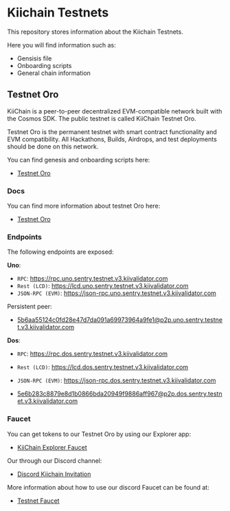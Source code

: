# Kiichain Testnets

This repository stores information about the Kiichain Testnets.

Here you will find information such as:

- Gensisis file
- Onboarding scripts
- General chain information

## Testnet Oro

KiiChain is a peer-to-peer decentralized EVM-compatible network built with the Cosmos SDK. The public testnet is called KiiChain Testnet Oro.

Testnet Oro is the permanent testnet with smart contract functionality and EVM compatibility. All Hackathons, Builds, Airdrops, and test deployments should be done on this network.

You can find genesis and onboarding scripts here:

- [Testnet Oro](./testnet_oro/)

### Docs

You can find more information about testnet Oro here:

- [Testnet Oro](https://docs.kiiglobal.io/docs/build-on-kiichain/testnet-oro)

### Endpoints

The following endpoints are exposed:

**Uno**:

- `RPC`: https://rpc.uno.sentry.testnet.v3.kiivalidator.com
- `Rest (LCD)`: https://lcd.uno.sentry.testnet.v3.kiivalidator.com
- `JSON-RPC (EVM)`: https://json-rpc.uno.sentry.testnet.v3.kiivalidator.com

Persistent peer:

- 5b6aa55124c0fd28e47d7da091a69973964a9fe1@p2p.uno.sentry.testnet.v3.kiivalidator.com

**Dos**:

- `RPC`: https://rpc.dos.sentry.testnet.v3.kiivalidator.com
- `Rest (LCD)`: https://lcd.dos.sentry.testnet.v3.kiivalidator.com
- `JSON-RPC (EVM)`: https://json-rpc.dos.sentry.testnet.v3.kiivalidator.com

- 5e6b283c8879e8d1b0866bda20949f9886aff967@p2p.dos.sentry.testnet.v3.kiivalidator.com

### Faucet

You can get tokens to our Testnet Oro by using our Explorer app:

- [KiiChain Explorer Faucet](https://app.kiichain.io/wallet/accounts)

Our through our Discord channel:

- [Discord Kiichain Invitation](https://discord.com/invite/kiichain)

More information about how to use our discord Faucet can be found at:

- [Testnet Faucet](https://docs.kiiglobal.io/docs/build-on-kiichain/developer-tools/testnet-faucet)
